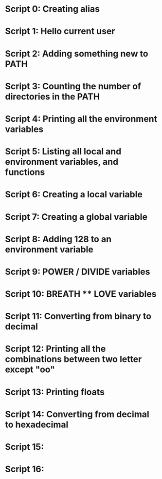 # Script 0: Creating alias 
# Script 1: Hello current user
# Script 2: Adding something new to PATH
# Script 3: Counting the number of directories in the PATH
# Script 4: Printing all the environment variables
# Script 5: Listing all local and environment variables, and functions
# Script 6: Creating a local variable
# Script 7: Creating a global variable
# Script 8: Adding 128 to an environment variable
# Script 9: POWER / DIVIDE variables
# Script 10: BREATH ** LOVE variables
# Script 11: Converting from binary to decimal
# Script 12: Printing all the combinations between two letter except "oo"
# Script 13: Printing floats 
# Script 14: Converting from decimal to hexadecimal
# Script 15: 
# Script 16:  
